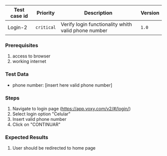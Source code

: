 Test case id | Priority | Description | Version
---|---|---|---
Login-2 | `critical` | Verify login functionality whith valid phone number | `1.0`

### Prerequisites
1. access to browser
2. working internet

### Test Data
* phone number: [insert here valid phone number]

### Steps
1. Navigate to login page (https://app.voxy.com/v2/#/login/)
2. Select login option "Celular"
3. Insert valid phone number
4. Click on "CONTINUAR"

### Expected Results
1. User should be redirected to home page
